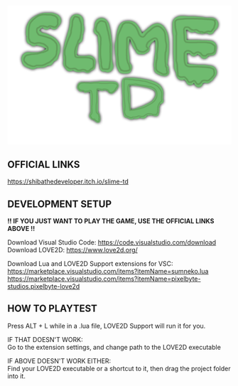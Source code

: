 ![Slime TD Logo](assets/sprites/logo.png)

## OFFICIAL LINKS
https://shibathedeveloper.itch.io/slime-td

## DEVELOPMENT SETUP
**!! IF YOU JUST WANT TO PLAY THE GAME, USE THE OFFICIAL LINKS ABOVE !!**

Download Visual Studio Code: https://code.visualstudio.com/download <br>
Download LOVE2D: https://www.love2d.org/ <br>

Download Lua and LOVE2D Support extensions for VSC: <br>
https://marketplace.visualstudio.com/items?itemName=sumneko.lua <br>
https://marketplace.visualstudio.com/items?itemName=pixelbyte-studios.pixelbyte-love2d <br>

## HOW TO PLAYTEST
Press ALT + L while in a .lua file, LOVE2D Support will run it for you. <br>

IF THAT DOESN'T WORK: <br>
Go to the extension settings, and change path to the LOVE2D executable <br>

IF ABOVE DOESN'T WORK EITHER: <br> 
Find your LOVE2D executable or a shortcut to it, then drag the project folder into it.
